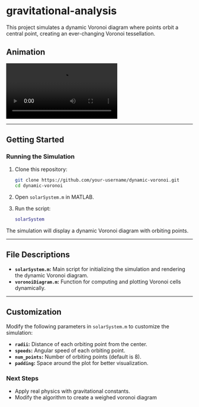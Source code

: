 # gravitational-analysis

This project simulates a dynamic Voronoi diagram where points orbit a central point, creating an ever-changing Voronoi tessellation.

## Animation

![Voronoi Animation](animacion_voronoi.mov)

---

## Getting Started

### Running the Simulation

1. Clone this repository:
   ```bash
   git clone https://github.com/your-username/dynamic-voronoi.git
   cd dynamic-voronoi
   ```

2. Open `solarSystem.m` in MATLAB.

3. Run the script:
   ```matlab
   solarSystem
   ```

The simulation will display a dynamic Voronoi diagram with orbiting points.

---

## File Descriptions

- **`solarSystem.m`:** Main script for initializing the simulation and rendering the dynamic Voronoi diagram.
- **`voronoiDiagram.m`:** Function for computing and plotting Voronoi cells dynamically.

---

## Customization

Modify the following parameters in `solarSystem.m` to customize the simulation:

- **`radii`:** Distance of each orbiting point from the center.
- **`speeds`:** Angular speed of each orbiting point.
- **`num_points`:** Number of orbiting points (default is 8).
- **`padding`:** Space around the plot for better visualization.


### Next Steps
- Apply real physics with gravitational constants.
- Modify the algorithm to create a weighed voronoi diagram
